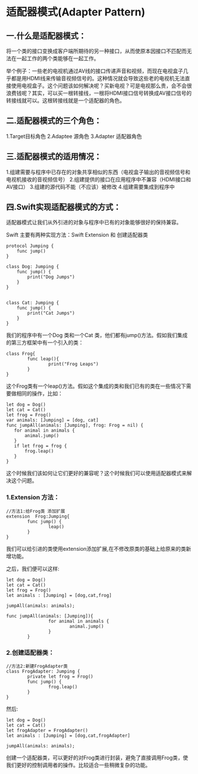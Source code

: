 # 适配器模式(Adapter Pattern)

## 一.什么是适配器模式：
将一个类的接口变换成客户端所期待的另一种接口，从而使原本因接口不匹配而无法在一起工作的两个类能够在一起工作。

举个例子：一些老的电视机通过AV线的接口传递声音和视频，而现在电视盒子几乎都是用HDMI线来传输音视频信号的。这种情况就会导致这些老的电视机无法直接使用电视盒子。这个问题该如何解决呢？买新电视？可是电视那么贵，会不会很浪费钱呢？其实，可以买一根转接线，一根将HDMI接口信号转换成AV接口信号的转接线就可以。这根转接线就是一个适配器的角色。


## 二.适配器模式的三个角色：
 1.Target目标角色
 2.Adaptee 源角色
3.Adapter 适配器角色



## 三.适配器模式的适用情况：
 1.组建需要与程序中已存在的对象共享相似的东西（电视盒子输出的音视频信号和电视机接收的音视频信号）
 2.组建提供的接口在应用程序中不兼容（HDMI接口和AV接口）
3.组建的源代码不能（不应该）被修改
4.组建需要集成到程序中


## 四.Swift实现适配器模式的方式：
适配器模式让我们从外引进的对象与程序中已有的对象能够很好的保持兼容。

Swift 主要有两种实现方法：Swift Extension 和 创建适配器类

```
protocol Jumping {
	func jump()
}
```


```
class Dog: Jumping {
	func jump() {
		print("Dog Jumps")
	}
}


class Cat: Jumping {
	func jump() {
		print("Cat Jumps")
	}
}
```
我们的程序中有一个Dog 类和一个Cat 类，他们都有jump()方法。假如我们集成的第三方框架中有一个引入的类：
```
class Frog{
		func leap(){
				print("Frog Leaps")
		}
}
```
这个Frog类有一个leap()方法。假如这个集成的类和我们已有的类在一些情况下需要做相同的操作，比如：
 ```
 let dog = Dog()
 let cat = Cat()
 let frog = Frog()
var animals: [Jumping] = [dog, cat]
func jumpAll(animals: [Jumping], frog: Frog = nil) {
	for animal in animals {
		animal.jump()
	}
	if let frog = frog {
		frog.leap()
	}
}
```
这个时候我们该如何让它们更好的兼容呢？这个时候我们可以使用适配器模式来解决这个问题。
### 1.Extension 方法：
```
//方法1:给Frog类 添加扩展
extension  Frog:Jumping{
		func jump() {
				leap()
		}
}
```
我们可以给引进的类使用extension添加扩展,在不修改原类的基础上给原来的类新增功能。

之后，我们便可以这样:
```
let dog = Dog()
let cat = Cat()
let frog = Frog()
let animals : [Jumping] = [dog,cat,frog]

jumpAll(animals: animals);
			 
func jumpAll(animals: [Jumping]){
				for animal in animals {
						animal.jump()
				}
		}
```

### 2.创建适配器类：
```
//方法2:新建FrogAdapter类
class FrogAdapter: Jumping {
		private let frog = Frog()
		func jump() {
				frog.leap()
		}
}
```
然后:
```
let dog = Dog()
let cat = Cat()
let frogAdapter = FrogAdapter()
let animals : [Jumping] = [dog,cat,frogAdapter]

jumpAll(animals: animals);
```
创建一个适配器类，可以更好的对Frog类进行封装，避免了直接调用Frog类，使我们更好的控制调用者的操作。比较适合一些稍微复杂的功能。



